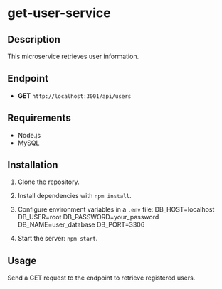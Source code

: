 # get-user-service

## Description
This microservice retrieves user information.

## Endpoint
- **GET** `http://localhost:3001/api/users`

## Requirements
- Node.js
- MySQL

## Installation
1. Clone the repository.
2. Install dependencies with `npm install`.
3. Configure environment variables in a `.env` file:
    DB_HOST=localhost
    DB_USER=root
    DB_PASSWORD=your_password
    DB_NAME=user_database
    DB_PORT=3306


4. Start the server: `npm start`.

## Usage
Send a GET request to the endpoint to retrieve registered users.
